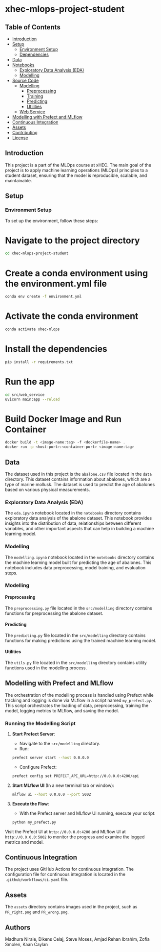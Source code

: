 # xhec-mlops-project-student

## Table of Contents
- [Introduction](#introduction)
- [Setup](#setup)
  - [Environment Setup](#environment-setup)
  - [Dependencies](#dependencies)
- [Data](#data)
- [Notebooks](#notebooks)
  - [Exploratory Data Analysis (EDA)](#exploratory-data-analysis-eda)
  - [Modelling](#modelling)
- [Source Code](#source-code)
  - [Modelling](#modelling-1)
    - [Preprocessing](#preprocessing)
    - [Training](#training)
    - [Predicting](#predicting)
    - [Utilities](#utilities)
  - [Web Service](#web-service)
- [Modelling with Prefect and MLflow](#prefect-mlflow)
- [Continuous Integration](#continuous-integration)
- [Assets](#assets)
- [Contributing](#contributing)
- [License](#license)

## Introduction
This project is a part of the MLOps course at xHEC. The main goal of the project is to apply machine learning operations (MLOps) principles to a student dataset, ensuring that the model is reproducible, scalable, and maintainable.
## Setup
### Environment Setup
To set up the environment, follow these steps:

# Navigate to the project directory
```bash
cd xhec-mlops-project-student
```
# Create a conda environment using the environment.yml file
```bash
conda env create -f environment.yml
```
# Activate the conda environment
```bash
conda activate xhec-mlops
```
# Install the dependencies
```bash
pip install -r requirements.txt
```

# Run the app
```bash
cd src/web_service
uvicorn main:app --reload
```
# Build Docker Image and Run Container
```bash
docker build -t <image-name:tag> -f <dockerfile-name> . 
docker run -p <host-port>:<container-port> <image-name:tag>
```
## Data
The dataset used in this project is the `abalone.csv` file located in the `data` directory. This dataset contains information about abalones, which are a type of marine mollusk. The dataset is used to predict the age of abalones based on various physical measurements.

### Exploratory Data Analysis (EDA)
The `eda.ipynb` notebook located in the `notebooks` directory contains exploratory data analysis of the abalone dataset. This notebook provides insights into the distribution of data, relationships between different variables, and other important aspects that can help in building a machine learning model.
### Modelling
The `modelling.ipynb` notebook located in the `notebooks` directory contains the machine learning model built for predicting the age of abalones. This notebook includes data preprocessing, model training, and evaluation steps.
### Modelling
#### Preprocessing
The `preprocessing.py` file located in the `src/modelling` directory contains functions for preprocessing the abalone dataset.
#### Predicting
The `predicting.py` file located in the `src/modelling` directory contains functions for making predictions using the trained machine learning model.
#### Utilities
The `utils.py` file located in the `src/modelling` directory contains utility functions used in the modelling process.
## Modelling with Prefect and MLflow
The orchestration of the modelling process is handled using Prefect while tracking and logging is done via MLflow in a script named `my_prefect.py`. This script orchestrates the loading of data, preprocessing, training the model, logging metrics to MLflow, and saving the model.

### Running the Modelling Script

1. **Start Prefect Server**:
    - Navigate to the `src/modelling` directory.
    - Run:
    
    ```bash
    prefect server start --host 0.0.0.0
    
    ```
    
    - Configure Prefect:
    
    ```bash
    prefect config set PREFECT_API_URL=http://0.0.0.0:4200/api
    
    ```
    
2. **Start MLflow UI** (In a new terminal tab or window):
    
    ```bash
    mlflow ui --host 0.0.0.0 --port 5002
    
    ```
    
3. **Execute the Flow**:
    - With the Prefect server and MLflow UI running, execute your script:
    
    ```bash
    python my_prefect.py
    
    ```
    
Visit the Prefect UI at `http://0.0.0.0:4200` and MLflow UI at `http://0.0.0.0:5002` to monitor the progress and examine the logged metrics and model.

## Continuous Integration
The project uses GitHub Actions for continuous integration. The configuration file for continuous integration is located in the `.github/workflows/ci.yaml` file.
## Assets
The `assets` directory contains images used in the project, such as `PR_right.png` and `PR_wrong.png`.
## Authors
Madhura Nirale, Dikens Celaj, Steve Moses, Amjad Rehan Ibrahim, Zofia Smolen, Kaan Caylan
